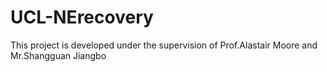 # UCL-NErecovery

This project is developed under the supervision of Prof.Alastair Moore and Mr.Shangguan Jiangbo

